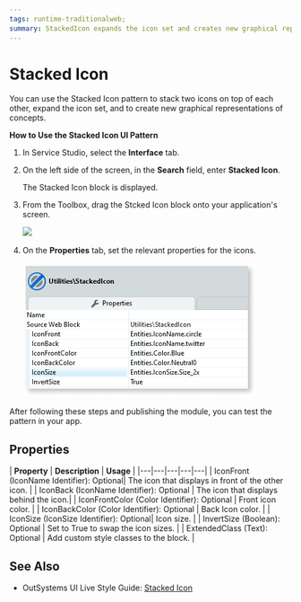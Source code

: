 ```yaml
---
tags: runtime-traditionalweb; 
summary: StackedIcon expands the icon set and creates new graphical representation of concepts.
---
```


# Stacked Icon

You can use the Stacked Icon pattern to stack two icons on top of each other, expand the icon set, and to create new graphical representations of concepts.  

**How to Use the Stacked Icon UI Pattern**

1. In Service Studio, select the **Interface** tab.
2. On the left side of the screen, in the **Search** field, enter **Stacked Icon**. 

    The Stacked Icon block is displayed.
        
3. From the Toolbox, drag the Stcked Icon block onto your application's screen.

    ![](<images/stackedicon-image-1.png>)

4. On the **Properties** tab, set the relevant properties for the icons. 

    ![](<images/stackedicon-image-7.png>)


After following these steps and publishing the module, you can test the pattern in your app.

## Properties

| **Property** |  **Description** |  **Usage** |
|---|---|---|---|---|
| IconFront (IconName Identifier): Optional| The icon that displays in front of the other icon. |
| IconBack (IconName Identifier): Optional | The icon that displays behind the icon.|
| IconFrontColor (Color Identifier): Optional | Front icon color. | 
| IconBackColor (Color Identifier): Optional | Back Icon color. |
| IconSize (IconSize Identifier): Optional| Icon size. |
| InvertSize (Boolean): Optional | Set to True to swap the icon sizes. |
| ExtendedClass (Text): Optional |  Add custom style classes to the block. | 


## See Also
* OutSystems UI Live Style Guide: [Stacked Icon](https://outsystemsui.outsystems.com/WebStyleGuidePreview/StackedIcon.aspx)
